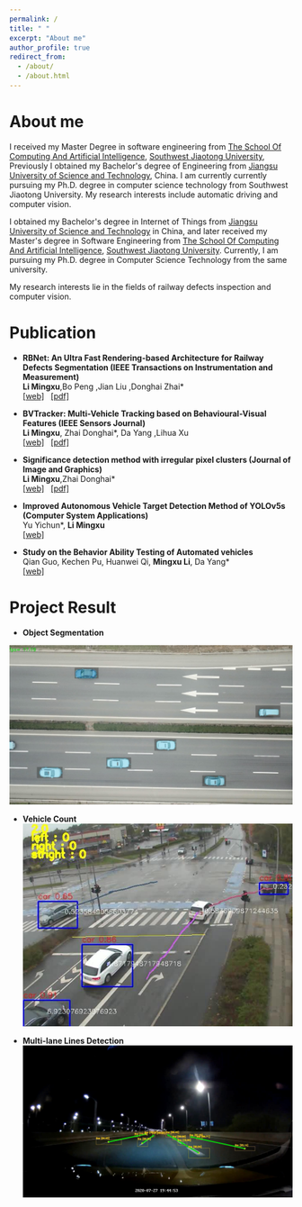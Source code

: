```yaml
---
permalink: /
title: " "
excerpt: "About me"
author_profile: true
redirect_from: 
  - /about/
  - /about.html
---
```


About me
========

I received my Master Degree in software engineering from [The School Of Computing And Artificial Intelligence](https://scai.swjtu.edu.cn/index.html), [Southwest Jiaotong University](https://www.swjtu.edu.cn/), Previously I obtained my  Bachelor's degree of Engineering  from [Jiangsu University of Science and Technology](https://www.just.edu.cn/), China. I am currently currently pursuing my Ph.D. degree in computer science technology from Southwest Jiaotong University. My research interests include automatic driving and computer vision.

I obtained my Bachelor's degree in Internet of Things from [Jiangsu University of Science and Technology](https://www.just.edu.cn/) in China, and later received my Master's degree in Software Engineering from [The School Of Computing And Artificial Intelligence](https://scai.swjtu.edu.cn/index.html), [Southwest Jiaotong University](https://www.swjtu.edu.cn/). Currently, I am pursuing my Ph.D. degree in Computer Science Technology from the same university.

My research interests lie in the fields of railway defects inspection and computer vision.


<!-- News 
========
- <b> -->





Publication  
========
-  <b>RBNet: An Ultra Fast Rendering-based Architecture for Railway Defects Segmentation (IEEE Transactions on Instrumentation and Measurement)</b><br />
   <b>Li Mingxu</b>,Bo Peng ,Jian Liu ,Donghai Zhai* <br/>
	  [[web]](https://ieeexplore.ieee.org/document/10106288)  &nbsp;  [[pdf]](/files/RBNet.pdf)

-  <b>BVTracker: Multi-Vehicle Tracking based on Behavioural-Visual Features (IEEE Sensors Journal)</b><br />
   <b>Li Mingxu</b>, Zhai Donghai*, Da Yang ,Lihua Xu <br/>
	  [[web]](https://ieeexplore.ieee.org/document/10102430)  &nbsp;  [[pdf]](/files/BVTracker.pdf)

-  <b>Significance detection method with irregular pixel clusters (Journal of Image and Graphics)</b><br />
   <b>Li Mingxu</b>,Zhai Donghai* <br />
	  [[web]](http://www.cjig.cn/jig/ch/reader/view_abstract.aspx?file_no=20200909&flag=1)  &nbsp;  [[pdf]](/files/paper.pdf)

-  <b>Improved Autonomous Vehicle Target Detection Method of YOLOv5s (Computer System Applications)</b><br />
   Yu Yichun*, <b>Li Mingxu</b><br />
	  [[web]](http://www.c-s-a.org.cn/csa/article/abstract/Bq056)

-  <b>Study on the Behavior Ability Testing of Automated vehicles</b><br />
   Qian Guo, Kechen Pu, Huanwei Qi, <b>Mingxu Li</b>, Da Yang* <br/>
	  [[web]](https://trid.trb.org/view/1759600)



Project Result 
========

-  <b>Object Segmentation</b><br/>

![Object Segmentation](../images/Segmentation.JPG)


-  <b>Vehicle Count</b><br/>
 ![car_count](../images/car_count.JPG)
 
-  <b>Multi-lane Lines Detection</b><br/>
 ![Multi-lane_Lines_Detection](../images/Multi-lane_Lines_Detection.JPG)




  
    


